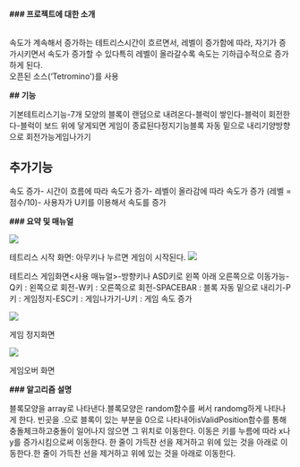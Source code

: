 **### 프로젝트에 대한 소개**

<br>속도가 계속해서 증가하는 테트리스시간이 흐르면서, 레벨이 증가함에 따라, 자기가 증가시키면서 속도가 증가할 수 있다특히 레벨이 올라갈수록 속도는 기하급수적으로 증가하게 된다. <br>
오픈된 소스(‘Tetromino')를 사용<br>

**## 기능**

기본테트리스기능-7개 모양의 블록이 랜덤으로 내려온다-블럭이 쌓인다-블럭이 회전한다-블럭이 보드 위에 닿게되면 게임이 종료된다정지기능블록 자동 밑으로 내리기양방향으로 회전가능게임나가기
## **추가기능**

속도 증가- 시간이 흐름에 따라 속도가 증가- 레벨이 올라감에 따라 속도가 증가 (레벨 = 점수/10)- 사용자가 U키를 이용해서 속도를 증가 

**### 요약 및 매뉴얼**

![](http://postfiles5.naver.net/MjAxNzA2MTVfMjkg/MDAxNDk3NTAwNTkxMTk3.M3QVoHoSbn2Fv9ycbv17a6sxpdQK5uIO86LD4c7DBQMg.ozIASHyFLgTG2KGGGJ02yUgWKS814COw9iLqsOoIMR0g.JPEG.kimjieun211/%EC%8B%9C%EC%9E%91%ED%99%94%EB%A9%B4.JPG?type=w2)

테트리스 시작 화면: 아무키나 누르면 게임이 시작된다.
![](http://postfiles7.naver.net/MjAxNzA2MTVfMzIg/MDAxNDk3NTAwNTYwMjEy.2v_O0iyJVWLTrlx3qdSAnOG_Ikf-11_HjrP5msjZHOwg.XSbd_mGMjWH5p1GeQ9RtnppZv_s-9A0l-ccbaOCTj2Ug.JPEG.kimjieun211/ffff.JPG?type=w2)

테트리스 게임화면<사용 매뉴얼>-방향키나 ASD키로 왼쪽 아래 오른쪽으로 이동가능-Q키 : 왼쪽으로 회전-W키 : 오른쪽으로 회전-SPACEBAR : 블록 자동 밑으로 내리기-P키 : 게임정지-ESC키 : 게임나가기-U키 : 게임 속도 증가 

![](http://postfiles15.naver.net/MjAxNzA2MTVfMjg2/MDAxNDk3NTAwNTYxMTcw.sgQD_Ufj4sLir4PKjG-kA759UpszGhWHx568IQh809Qg.gqtaVhzlTamCZBJzkz6lpbGADBCpDvYNjJjUndngV6Mg.JPEG.kimjieun211/hjjk.JPG?type=w2)

게임 정지화면

![](http://postfiles7.naver.net/MjAxNzA2MTVfODYg/MDAxNDk3NTAwNTYwODA2.rUhqAnOwtB4mLKB0bTtECCgAVl85-MTRvBvQXal6Yj8g.AtqpvEug9X5mGGOTSJG0cTu7KD41Fwle-WytM1v3LMUg.JPEG.kimjieun211/ghj.JPG?type=w2)

게임오버 화면

**### 알고리즘 설명**

블록모양을 array로 나타낸다.블록모양은 random함수를 써서 randomg하게 나타나게 한다.
빈곳을 .으로 블록이 있는 부분을 0으로 나타내어isValidPosition함수를 통해 충돌체크하고충돌이 일어나지 않으면 그 위치로 이동한다.
이동은 키를 누름에 따라 x나 y를 증가시킴으로써 이동한다.
한 줄이 가득찬 선을 제거하고 위에 있는 것을 아래로 이동한다.한 줄이 가득찬 선을 제거하고 위에 있는 것을 아래로 이동한다.
